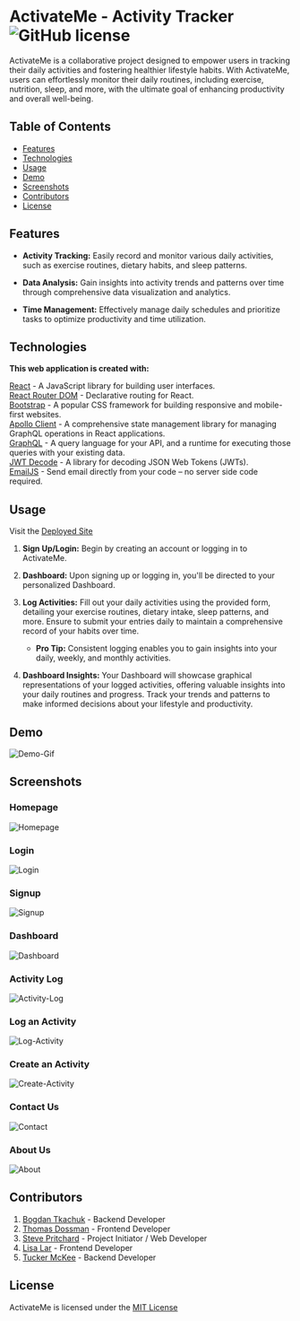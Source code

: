 # ActivateMe - Activity Tracker ![GitHub license](https://img.shields.io/badge/license-MIT-blue.svg)

ActivateMe is a collaborative project designed to empower users in tracking their daily activities and fostering healthier lifestyle habits. With ActivateMe, users can effortlessly monitor their daily routines, including exercise, nutrition, sleep, and more, with the ultimate goal of enhancing productivity and overall well-being.

## Table of Contents

- [Features](#features)
- [Technologies](#technologies)
- [Usage](#usage)
- [Demo](#demo)
- [Screenshots](#screenshots)
- [Contributors](#contributors)
- [License](#license)


## Features

* **Activity Tracking:** Easily record and monitor various daily activities, such as exercise routines, dietary habits, and sleep patterns.

* **Data Analysis:** Gain insights into activity trends and patterns over time through comprehensive data visualization and analytics.

* **Time Management:** Effectively manage daily schedules and prioritize tasks to optimize productivity and time utilization.


## Technologies

**This web application is created with:**

[React](https://reactjs.org/) - A JavaScript library for building user interfaces.<br>
[React Router DOM](https://reactrouter.com/) - Declarative routing for React.<br>
[Bootstrap](https://getbootstrap.com/) - A popular CSS framework for building responsive and mobile-first websites.<br>
[Apollo Client](https://www.apollographql.com/docs/react/) - A comprehensive state management library for managing GraphQL operations in React applications.<br>
[GraphQL](https://graphql.org/) - A query language for your API, and a runtime for executing those queries with your existing data.<br>
[JWT Decode](https://github.com/auth0/jwt-decode) - A library for decoding JSON Web Tokens (JWTs).<br>
[EmailJS](https://www.emailjs.com/) - Send email directly from your code – no server side code required.


## Usage

Visit the [Deployed Site](https://activateme.onrender.com/)

1. **Sign Up/Login:** Begin by creating an account or logging in to ActivateMe.
2. **Dashboard:** Upon signing up or logging in, you'll be directed to your personalized Dashboard.
3. **Log Activities:** Fill out your daily activities using the provided form, detailing your exercise routines, dietary intake, sleep patterns, and more. Ensure to submit your entries daily to maintain a comprehensive record of your habits over time.

    * **Pro Tip:** Consistent logging enables you to gain insights into your daily, weekly, and monthly activities.

4. **Dashboard Insights:** Your Dashboard will showcase graphical representations of your logged activities, offering valuable insights into your daily routines and progress.
Track your trends and patterns to make informed decisions about your lifestyle and productivity.

## Demo
![Demo-Gif](<./client/src/assets/documentation/ActivateMe-demo.gif>)

## Screenshots

### Homepage
![Homepage](<./client/src/assets/documentation/Screenshot 2024-03-15 at 1.09.10 AM.png>)

### Login
![Login](<./client/src/assets/documentation/LoginSS.png>)

### Signup
![Signup](<./client/src/assets/documentation/SignupSS.png>)

### Dashboard
![Dashboard](<./client/src/assets/documentation/DashboardSS.png>)

### Activity Log
![Activity-Log](<./client/src/assets/documentation/Activity-logSS.png>)

### Log an Activity
![Log-Activity](<./client/src/assets/documentation/Log-ActivitySS.png>)

### Create an Activity
![Create-Activity](<./client/src/assets/documentation/Create-ActivitySS.png>)

### Contact Us
![Contact](<./client/src/assets/documentation/ContactSS.png>)

### About Us
![About](<./client/src/assets/documentation/AboutSS.png>)

## Contributors

1. [Bogdan Tkachuk](https://github.com/aldu1n) - Backend Developer
2. [Thomas Dossman](https://github.com/Dossman-thomas) - Frontend Developer
3. [Steve Pritchard](https://github.com/spritchard54) - Project Initiator / Web Developer
4. [Lisa Lar](https://github.com/ayoleese) - Frontend Developer
5. [Tucker McKee](https://github.com/McKee-T) - Backend Developer


## License

ActivateMe is licensed under the [MIT License](https://github.com/spritchard54/ActivateMe?tab=MIT-1-ov-file#readme)


